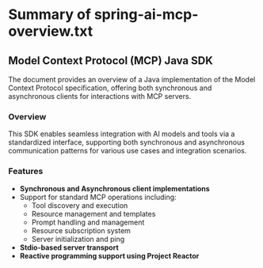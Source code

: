 # Summary of spring-ai-mcp-overview.txt

## Model Context Protocol (MCP) Java SDK

The document provides an overview of a Java implementation of the Model Context Protocol specification, offering both synchronous and asynchronous clients for interactions with MCP servers.

### Overview

This SDK enables seamless integration with AI models and tools via a standardized interface, supporting both synchronous and asynchronous communication patterns for various use cases and integration scenarios.

### Features

- **Synchronous and Asynchronous client implementations**
- Support for standard MCP operations including:
  - Tool discovery and execution
  - Resource management and templates
  - Prompt handling and management
  - Resource subscription system
  - Server initialization and ping
- **Stdio-based server transport**
- **Reactive programming support using Project Reactor**
